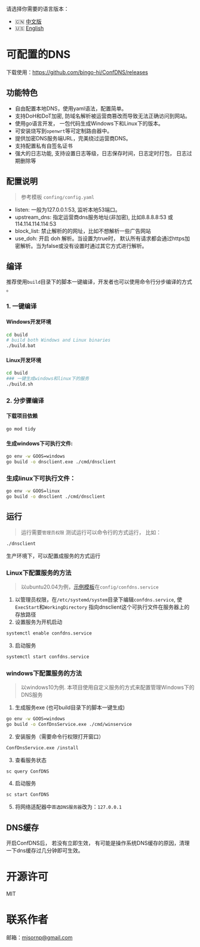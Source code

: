 <!-- README.zh-CN.md -->
请选择你需要的语言版本：

- 🇨🇳 [中文版](README.zh-CN.md)
- 🇺🇸 [English](README.en-US.md)

# 可配置的DNS
下载使用：https://github.com/bingo-hi/ConfDNS/releases

## 功能特色
 - 自由配置本地DNS，使用yaml语法，配置简单。
 - 支持DoH和DoT加密, 防域名解析被运营商篡改而导致无法正确访问到网站。
 - 使用go语言开发， 一包代码生成Windows下和Linux下的版本。
 - 可安装烧写到`openwrt`等可定制路由器中。
 - 提供加密DNS服务端URL，完美绕过运营商DNS。
 - 支持配置私有自签名证书
 - 强大的日志功能, 支持设置日志等级，日志保存时间，日志定时打包， 日志过期删除等

## 配置说明
> 参考模板 `confing/config.yaml` 
 - listen: 一般为127.0.0.1:53, 监听本地53端口。
 - upstream_dns: 指定运营商dns服务地址(非加密), 比如8.8.8.8:53 或 114.114.114.114:53
 - block_list: 禁止解析的的网址，比如不想解析一些广告网站
 - use_doh: 开启 doh 解析。当设置为true时， 默认所有请求都会通过https加密解析。当为false或没有设置时通过其它方式进行解析。

## 编译
推荐使用`build`目录下的脚本一键编译，开发者也可以使用命令行分步编译的方式 。

### 1. 一键编译

#### Windows开发环境
```bash
cd build
# build both Windows and Linux binaries
./build.bat
```

#### Linux开发环境
```bash
cd build
### 一键生成windows和linux下的服务
./build.sh
```

### 2. 分步骤编译
#### 下载项目依赖
```bash
go mod tidy
```

#### 生成windows下可执行文件: 
``` bash
go env -w GOOS=windows
go build -o dnsclient.exe ./cmd/dnsclient
```

### 生成linux下可执行文件：
```bash
go env -w GOOS=linux
go build -o dnsclient ./cmd/dnsclient
```

## 运行
> 运行需要`管理员权限`
测试运行可以命令行的方式运行， 比如：

```bash
./dnsclient
```

生产环境下，可以配置成服务的方式运行
### Linux下配置服务的方法
> 以ubuntu20.04为例，[示例模板](config/confdns.service)在`config/confdns.service`

1. 以管理员权限，在`/etc/systemd/system`目录下编辑`confdns.service`, 使`ExecStart`和`WorkingDirectory` 指向dnsclient这个可执行文件在服务器上的存放路径
2. 设置服务为开机启动
```bash
systemctl enable confdns.service
``` 
3. 启动服务
```bash
systemctl start confdns.service
```

### windows下配置服务的方法
> 以windows10为例. 本项目使用自定义服务的方式来配置管理Windows下的DNS服务

1. 生成服务exe (也可build目录下的脚本一键生成)
```bash
go env -w GOOS=windows
go build -o ConfDnsService.exe ./cmd/winservice
```

2. 安装服务（需要命令行权限打开窗口）
```bash
ConfDnsService.exe /install
```

3. 查看服务状态
```bash
sc query ConfDNS
```

4. 启动服务
```bash
sc start ConfDNS
```

5. 将网络适配器中`首选DNS服务器`改为：`127.0.0.1`

## DNS缓存
开启ConfDNS后， 若没有立即生效， 有可能是操作系统DNS缓存的原因，清理一下dns缓存过几分钟即可生效。

# 开源许可
MIT

# 联系作者
邮箱：mjsornp@gmail.com